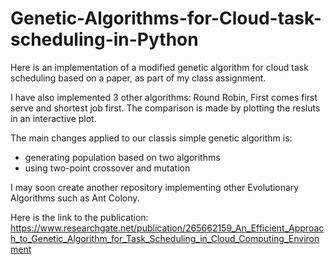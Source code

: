 # Genetic-Algorithms-for-Cloud-task-scheduling-in-Python
Here is an implementation of a modified genetic algorithm for cloud task scheduling based on a paper, as part of my class assignment. 

I have also implemented 3 other algorithms: Round Robin, First comes first serve and shortest job first.
The comparison is made by plotting the resluts in an interactive plot.

The main changes applied to our classis simple genetic algorithm is:
- generating population based on two algorithms
- using two-point crossover and mutation


I may soon create another repository implementing other Evolutionary Algorithms such as Ant Colony.

Here is the link to the publication: https://www.researchgate.net/publication/265662159_An_Efficient_Approach_to_Genetic_Algorithm_for_Task_Scheduling_in_Cloud_Computing_Environment



